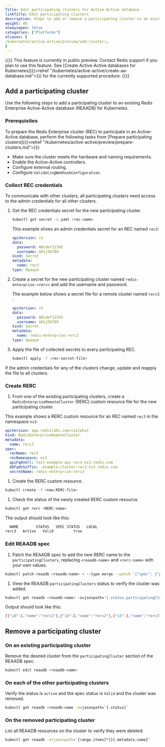 ```yaml
---
Title: Edit participating clusters for Active-Active database 
linkTitle: Edit participating clusters
description: Steps to add or remove a participating cluster to an existing Active-Active database with Redis Enterprise for Kubernetes.
weight: 40
alwaysopen: false
categories: ["Platforms"]
aliases: {
/kubernetes/active-active/preview/add-cluster/,
}
---
```

{{<banner-article bannerColor="#fff8dc">}}
This feature is currently in public preview. Contact Redis support if you plan to use this feature.
See [Create Active-Active databases for Kubernetes]({{<relref "/kubernetes/active-active/create-aa-database.md">}}) for the currently supported procedure.
{{</banner-article>}}

## Add a participating cluster

Use the following steps to add a participating cluster to an existing Redis Enterprise Active-Active database (REAADB) for Kubernetes.

### Prerequisites

To prepare the Redis Enterprise cluster (REC) to participate in an Active-Active database, perform the following tasks from [Prepare participating clusters]({{<relref "/kubernetes/active-active/preview/prepare-clusters.md">}}):

- Make sure the cluster meets the hardware and naming requirements.
- Enable the Active-Active controllers.
- Configure external routing.
- Configure `ValidatingWebhookConfiguration`.

### Collect REC credentials

To communicate with other clusters, all participating clusters need access to the admin credentials for all other clusters.

1. Get the REC credentials secret for the new participating cluster.

    ```sh
    kubectl get secret -o yaml <rec-name>
    ```

    This example shoes an admin credentials secret for an REC named `rec3`:

    ```yaml
    apiVersion: v1
    data:
      password: ABcdef12345
      username: GHij56789
    kind: Secret
    metadata:
      name: rec3
    type: Opaque
    ```

1. Create a secret for the new participating cluster named `redis-enterprise-<rerc>` and add the username and password.

    The example below shows a secret file for a remote cluster named `rerc3` .

    ```yaml
    apiVersion: v1
    data:
      password: ABcdef12345
      username: GHij56789
    kind: Secret
    metadata:
      name: redis-enterprise-rerc3
    type: Opaque

    ```

1. Apply the file of collected secrets to every participating REC.

    ```sh
    kubectl apply -f <rec-secret-file>
    ```

 If the admin credentials for any of the clusters change, update and reapply the file to all clusters.

### Create RERC

1. From one of the existing participating clusters, create a `RedisEnterpriseRemoteCluster` (RERC) custom resource file for the new participating cluster.

  This example shows a RERC custom resource for an REC named `rec3` in the namespace `ns3`. 

  ```yaml
  apiVersion: app.redislabs.com/v1alpha1
  kind: RedisEnterpriseRemoteCluster
  metadata:
    name: rerc3
  spec:
    recName: rec3
    recNamespace: ns3
    apiFqdnUrl: test-example-api-rec3-ns3.redis.com
    dbFqdnSuffix: -example-cluster-rec3-ns3.redis.com
    secretName: redis-enterprise-rerc3
  ```

1. Create the RERC custom resource. 

  ```sh
  kubectl create -f <new-RERC-file>
  ```

1. Check the status of the newly created RERC custom resource.

  ```sh
  kubectl get rerc <RERC-name>
  ```

  The output should look like this: 
  ```sh
    NAME        STATUS   SPEC STATUS   LOCAL
  rerc3   Active   Valid         true
  ```

### Edit REAADB spec

1. Patch the REAADB spec to add the new RERC name to the `participatingClusters`, replacing `<reaadb-name>` and `<rerc-name>` with your own values.

  ```sh
  kubectl patch reaadb <reaadb-name> < --type merge --patch '{"spec": {"participatingClusters": [{"name": "<rerc-name>"}]}}'
  ```

1. View the REAADB `participatingClusters` status to verify the cluster was added.

  ```sh
  kubectl get reaadb <reaadb-name> -o=jsonpath='{.status.participatingClusters}'
  ```

  Output should look like this:

  ```sh
  [{"id":1,"name":"rerc1"},{"id":2,"name":"rerc2"},{"id":3,"name":"rerc3"}]
  ```

## Remove a participating cluster

### On an existing participating cluster

Remove the desired cluster from the `participatingCluster` section of the REAADB spec.

```sh
kubectl edit reaadb <reaadb-name>
```

### On each of the other participating clusters

Verify the status is `active` and the spec status is `Valid` and the cluster was removed.

```sh
kubectl get reaadb <reaadb-name -o=jasonpath=`{.status}`
```

### On the removed participating cluster

List all REAADB resources on the cluster to verify they were deleted.

```sh
kubectl get reaadb -o+jasonpath=`{range.items[*]}{.metadata.name}`
```
